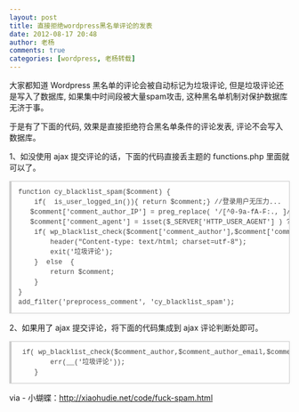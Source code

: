 ```yaml
---
layout: post
title: 直接拒绝wordpress黑名单评论的发表
date: 2012-08-17 20:48
author: 老杨
comments: true
categories: [wordpress, 老杨转载]
---
```

大家都知道 Wordpress 黑名单的评论会被自动标记为垃圾评论, 但是垃圾评论还是写入了数据库, 如果集中时间段被大量spam攻击, 这种黑名单机制对保护数据库无济于事。

<!--more-->

于是有了下面的代码, 效果是直接拒绝符合黑名单条件的评论发表, 评论不会写入数据库。

1、如没使用 ajax 提交评论的话，下面的代码直接丢主题的 functions.php 里面就可以了。

<pre style="margin:15px 0;font:100 12px/18px monaco, andale mono, courier new;padding:10px 12px;border:#ccc 1px solid;border-left-width:4px;background-color:#fefefe;box-shadow:0 0 4px #eee;word-break:break-all;word-wrap:break-word;color:#444">function cy_blacklist_spam($comment) {<br>    if(  is_user_logged_in()){ return $comment;} //登录用户无压力...<br>   $comment['comment_author_IP'] = preg_replace( '/[^0-9a-fA-F:., ]/', "",$_SERVER['REMOTE_ADDR'] );<br>   $comment['comment_agent'] = isset($_SERVER['HTTP_USER_AGENT'] ) ? substr($_SERVER['HTTP_USER_AGENT'], 0, 254 ) : "";<br>    if( wp_blacklist_check($comment['comment_author'],$comment['comment_author_email'],$comment['comment_author_url'], $comment['comment_content'], $comment['comment_author_IP'], $comment['comment_agent'] )){<br>        header("Content-type: text/html; charset=utf-8");<br>        exit('垃圾评论');<br>    }  else  {<br>        return $comment; <br>    }<br>} <br>add_filter('preprocess_comment', 'cy_blacklist_spam');</pre>

2、如果用了 ajax 提交评论，将下面的代码集成到 ajax 评论判断处即可。

<pre style="margin:15px 0;font:100 12px/18px monaco, andale mono, courier new;padding:10px 12px;border:#ccc 1px solid;border-left-width:4px;background-color:#fefefe;box-shadow:0 0 4px #eee;word-break:break-all;word-wrap:break-word;color:#444"> if( wp_blacklist_check($comment_author,$comment_author_email,$comment_author_url, $comment_content )<span style="color:#219">&amp;&amp;!is_user_logged_in()){//登录用户还是无压力...</span><br>        err(__('垃圾评论'));   <br>    }</pre>

via - 小蝴蝶：http://xiaohudie.net/code/fuck-spam.html
